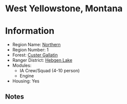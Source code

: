 
West Yellowstone, Montana
=========================
  
# Information  
* Region Name: [Northern]()  
* Region Number: 1  
* Forest: [Custer Gallatin](http://www.fs.usda.gov/custergallatin)  
* Ranger District: [Hebgen Lake]()  
* Modules:  
  - IA Crew/Squad (4-10 person)  
  - Engine  
* Housing: Yes  
  
## Notes

